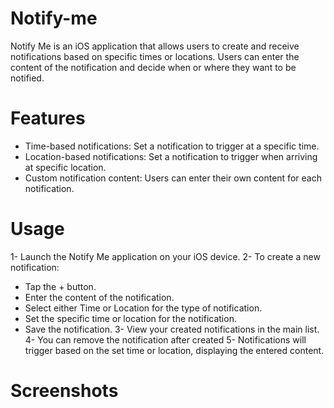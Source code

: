 # Notify-me
Notify Me is an iOS application that allows users to create and receive notifications based on specific times or locations. Users can enter the content of the notification and decide when or where they want to be notified.

# Features
 * Time-based notifications: Set a notification to trigger at a specific time.
 * Location-based notifications: Set a notification to trigger when arriving at specific location.
 * Custom notification content: Users can enter their own content for each notification.

# Usage
1- Launch the Notify Me application on your iOS device.
2- To create a new notification:
  * Tap the + button.
  * Enter the content of the notification.
  * Select either Time or Location for the type of notification.
  * Set the specific time or location for the notification.
  * Save the notification.
3- View your created notifications in the main list.
4- You can remove the notification after created
5- Notifications will trigger based on the set time or location, displaying the entered content.

# Screenshots
